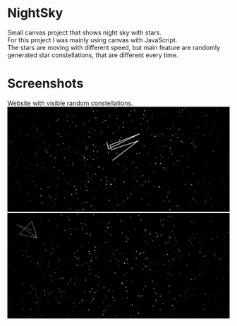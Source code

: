 # NightSky
Small canvas project that shows night sky with stars.<br>
For this project I was mainly using canvas with JavaScript.<br>
The stars are moving with different speed, but main feature are randomly generated star constellations, that are different every time.<br>

# Screenshots
Website with visible random constellations.
![Alt text](/screenshots/constellation1.jpg?raw=true "constellation1")
![Alt text](/screenshots/constellation2.jpg?raw=true "constellation2")
